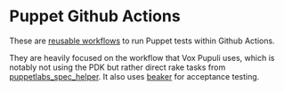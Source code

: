 # Puppet Github Actions

These are [reusable workflows](https://docs.github.com/en/actions/learn-github-actions/reusing-workflows) to run Puppet tests within Github Actions.

They are heavily focused on the workflow that Vox Pupuli uses, which is notably not using the PDK but rather direct rake tasks from [puppetlabs_spec_helper](https://github.com/puppetlabs/puppetlabs_spec_helper). It also uses [beaker](https://github.com/voxpupuli/beaker) for acceptance testing.
